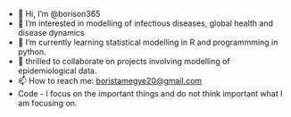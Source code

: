 - 👋 Hi, I’m @borison365
- 👀 I’m interested in modelling of infectious diseases, global health and disease dynamics
- 🌱 I’m currently learning statistical modelling in R and programmming in python.
- 💞️ thrilled to collaborate on projects involving modelling of epidemiological data.  
- 📫 How to reach me: boristamegye20@gmail.com
- Code - I focus on the important things and do not think important what I am focusing on.

<!---
borison365/borison365 is a ✨ special ✨ repository because its `README.md` (this file) appears on your GitHub profile.
You can click the Preview link to take a look at your changes.
--->
